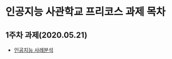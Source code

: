 # 인공지능 사관학교 프리코스 과제 목차
## 1주차 과제(2020.05.21)
- [인공지능 사례분석](https://github.com/are1224/project/blob/master/1%EC%A3%BC%EC%B0%A8%20%EA%B3%BC%EC%A0%9C.ipynb)

